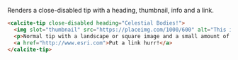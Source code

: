 Renders a close-disabled tip with a heading, thumbnail, info and a link.

```html
<calcite-tip close-disabled heading="Celestial Bodies!">
  <img slot="thumbnail" src="https://placeimg.com/1000/600" alt="This is an image of nature." />
  <p>Normal tip with a landscape or square image and a small amount of text in the "info" slot.</p>
  <a href="http://www.esri.com">Put a link hurr!</a>
</calcite-tip>
```
